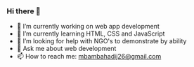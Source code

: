 ### Hi there 👋

- 🔭 I’m currently working on web app development
- 🌱 I’m currently learning HTML, CSS and JavaScript
- 🤔 I’m looking for help with NGO's to demonstrate by ability
- 💬 Ask me about web development
- 📫 How to reach me: mbambahadij26@gmail.com

